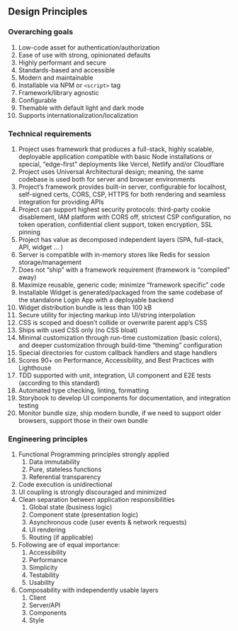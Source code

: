 ## Design Principles

### Overarching goals

1. Low-code asset for authentication/authorization
2. Ease of use with strong, opinionated defaults
3. Highly performant and secure
4. Standards-based and accessible
5. Modern and maintainable
6. Installable via NPM or `<script>` tag
7. Framework/library agnostic
8. Configurable
9. Themable with default light and dark mode
10. Supports internationalization/localization

### Technical requirements

1. Project uses framework that produces a full-stack, highly scalable, deployable application compatible with basic Node installations or special, “edge-first” deployments like Vercel, Netlify and/or Cloudflare
2. Project uses Universal Architectural design; meaning, the same codebase is used both for server and browser environments
3. Project’s framework provides built-in server, configurable for localhost, self-signed certs, CORS, CSP, HTTPS for both rendering and seamless integration for providing APIs
4. Project can support highest security protocols: third-party cookie disablement, IAM platform with CORS off, strictest CSP configuration, no token operation, confidential client support, token encryption, SSL pinning
5. Project has value as decomposed independent layers (SPA, full-stack, API, widget … )
6. Server is compatible with in-memory stores like Redis for session storage/management
7. Does not “ship” with a framework requirement (framework is “compiled” away)
8. Maximize reusable, generic code; minimize “framework specific” code
9. Installable Widget is generated/packaged from the same codebase of the standalone Login App with a deployable backend
10. Widget distribution bundle is less than 100 kB
11. Secure utility for injecting markup into UI/string interpolation
12. CSS is scoped and doesn’t collide or overwrite parent app’s CSS
13. Ships with used CSS only (no CSS bloat)
14. Minimal customization through run-time customization (basic colors), and deeper customization through build-time “theming” configuration
15. Special directories for custom callback handlers and stage handlers
16. Scores 90+ on Performance, Accessibility, and Best Practices with Lighthouse
17. TDD supported with unit, integration, UI component and E2E tests (according to this standard)
18. Automated type checking, linting, formatting
19. Storybook to develop UI components for documentation, and integration testing
20. Monitor bundle size, ship modern bundle, if we need to support older browsers, support those in their own bundle

### Engineering principles

1. Functional Programming principles strongly applied
   1. Data immutability
   2. Pure, stateless functions
   3. Referential transparency
2. Code execution is unidirectional
3. UI coupling is strongly discouraged and minimized
4. Clean separation between application responsibilities
   1. Global state (business logic)
   2. Component state (presentation logic)
   3. Asynchronous code (user events & network requests)
   4. UI rendering
   5. Routing (if applicable)
5. Following are of equal importance:
   1. Accessibility
   2. Performance
   3. Simplicity
   4. Testability
   5. Usability
6. Composability with independently usable layers
   1. Client
   2. Server/API
   3. Components
   4. Style

